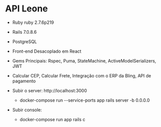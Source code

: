 # API Leone

* Ruby ruby 2.7.6p219
* Rails 7.0.8.6
* PostgreSQL
* Front-end Desacoplado em React
* Gems Principais: Rspec, Puma, StateMachine, ActiveModelSerializers, JWT
* Calcular CEP, Calcular Frete, Integração com o ERP da Bling, API de pagamento

* Subir o server: http://localhost:3000
   - docker-compose run --service-ports app rails server -b 0.0.0.0
* Subir console:
   - docker-compose run app rails c
